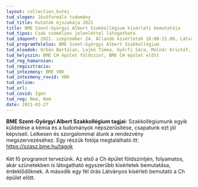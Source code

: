 ```yaml
---
layout: collection_kutej
tud_slogen: Jövőformáló tudomány
tud_title: Kutatók éjszakája 2021
title: BME Szent-Györgyi Albert Szakkollégium kísérleti bemutatója
tud_tipus: Csak személyes jelenléttel látogatható
tud_idopont: 2021. szeptember 24. Állandó kísérletek 18:00-21.00, Látványos kisérleti bemutató 20:15-20:45
tud_programfelelos: BME Szent-Györgyi Albert Szakkollégium
tud_eloadok: Orbán Bertalan, Lajkó Tímea, Győrfi Sára, Molnár Kristóf, Müller Éva, Vészi Blanka, Szabó Renáta, Szeip Judit, Horváth Virág, Balázs Krisztina, Bodzás Gábor, Balogh Marcell
tud_helyszin: BME CH épület földszint, BME CH épület előtt
tud_reg_hamarosan:
tud_regisztracio:
tud_intezmeny: BME VBK
tud_intezmeny_rovid: VBK
tud_online:
tud_url:
tud_covid: Igen
tud_reg: Nem, Nem
date: 2021-03-27
---
```


<b>BME Szent-Györgyi Albert Szakkollégium tagjai:</b> Szakkollégiumunk egyik küldetése a kémia és a tudományok népszerűsítése, csapatunk ezt jól képviseli. Lelkesen és szorgalommal álunk a rendezvény megszervezéséhez. Egy részük fotója megtalálható itt: <a href="https://szasz.bme.hu/tagok" target="_blank">https://szasz.bme.hu/tagok</a>
<br><br>
Két fő programot tervezünk. Az első a Ch épület földszintjén, folyamatos, akár szünetekben is látogatható egyszerűbb kísérletek bemutatása,  érdeklődőknek. A második egy fél órás Látványos kísérleti bemutató a Ch épület elött.



